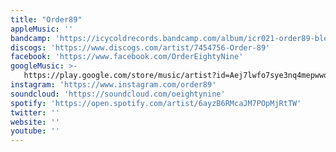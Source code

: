 ```yaml
---
title: "Order89"
appleMusic: ''
bandcamp: 'https://icycoldrecords.bandcamp.com/album/icr021-order89-bleu-acier'
discogs: 'https://www.discogs.com/artist/7454756-Order-89'
facebook: 'https://www.facebook.com/OrderEightyNine'
googleMusic: >-
   https://play.google.com/store/music/artist?id=Aej7lwfo7sye3nq4mepwwqjwkfi
instagram: 'https://www.instagram.com/order89'
soundcloud: 'https://soundcloud.com/oeightynine'
spotify: 'https://open.spotify.com/artist/6ayzB6RMcaJM7POpMjRtTW'
twitter: ''
website: ''
youtube: ''
---
```

